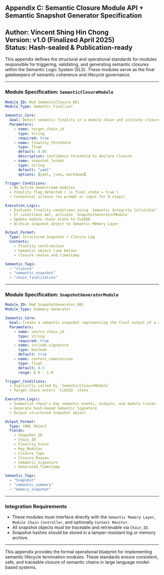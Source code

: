 
## Appendix C: Semantic Closure Module API + Semantic Snapshot Generator Specification
**Author**: Vincent Shing Hin Chong  
**Version**: v1.0 (Finalized April 2025)  
**Status**: Hash-sealed & Publication-ready  
--
This appendix defines the structural and operational standards for modules responsible for triggering, validating, and generating semantic closures within the Semantic Logic System (SLS). These modules serve as the final gatekeepers of semantic coherence and lifecycle governance.

---

### Module Specification: `SemanticClosureModule`

```yaml
Module_ID: Mod_SemanticClosure_001
Module_Type: Semantic Finalizer

Semantic_Core:
  Goal: Detect semantic finality in a module chain and initiate closure
  Parameters:
    - name: target_chain_id
      type: string
      required: true
    - name: finality_threshold
      type: float
      default: 0.85
      description: Confidence threshold to declare closure
    - name: snapshot_format
      type: string
      default: "yaml"
      options: [yaml, json, markdown]

Trigger_Conditions:
  - No active downstream modules
  - Finality flag detected (`is_final_state = true`)
  - Contextual silence (no prompt or input for N steps)

Execution_Logic:
  - Evaluate finality conditions using `Semantic Integrity Calculator`
  - If conditions met, activate `SnapshotGeneratorModule`
  - Update module chain state to CLOSED
  - Archive snapshot object to Semantic Memory Layer

Output_Format:
  Type: Structured Snapshot + Closure Log
  Contents:
    - Finality confirmation
    - Semantic object (see below)
    - Closure reason and timestamp

Semantic_Tags:
  - "closure"
  - "semantic_snapshot"
  - "chain_finalization"
```

---

### Module Specification: `SnapshotGeneratorModule`

```yaml
Module_ID: Mod_SnapshotGenerator_001
Module_Type: Summary Generator

Semantic_Core:
  Goal: Create a semantic snapshot representing the final output of a completed chain
  Parameters:
    - name: source_chain_id
      type: string
      required: true
    - name: include_signature
      type: boolean
      default: true
    - name: context_compression
      type: float
      default: 0.5
      range: 0.0 - 1.0

Trigger_Conditions:
  - Explicitly called by `SemanticClosureModule`
  - Target chain enters `CLOSED` state

Execution_Logic:
  - Summarize chain's key semantic events, outputs, and module traces
  - Generate hash-based Semantic Signature
  - Output structured Snapshot object

Output_Format:
  Type: YAML Object
  Fields:
    - Snapshot_ID
    - Chain_ID
    - Finality_Score
    - Key_Modules
    - Closure_Type
    - Closure_Reason
    - Semantic_Signature
    - Generated_Timestamp

Semantic_Tags:
  - "Snapshot"
  - "semantic_summary"
  - "memory_snapshot"
```

---

### Integration Requirements

- These modules must interface directly with the `Semantic Memory Layer`, `Module Chain Controller`, and optionally `Context Monitor`.
- All snapshot objects must be traceable and retrievable via `Chain_ID`.
- Snapshot hashes should be stored in a tamper-resistant log or memory archive.

---

This appendix provides the formal operational blueprint for implementing semantic lifecycle termination modules. These standards ensure consistent, safe, and traceable closure of semantic chains in large language model-based systems.

